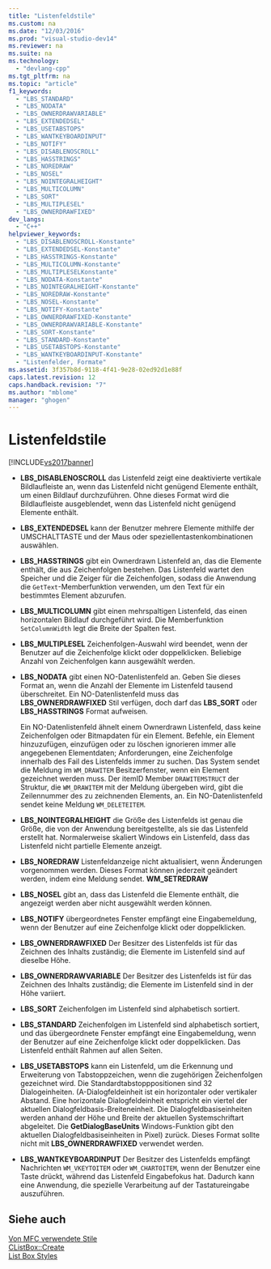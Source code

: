 ```yaml
---
title: "Listenfeldstile"
ms.custom: na
ms.date: "12/03/2016"
ms.prod: "visual-studio-dev14"
ms.reviewer: na
ms.suite: na
ms.technology: 
  - "devlang-cpp"
ms.tgt_pltfrm: na
ms.topic: "article"
f1_keywords: 
  - "LBS_STANDARD"
  - "LBS_NODATA"
  - "LBS_OWNERDRAWVARIABLE"
  - "LBS_EXTENDEDSEL"
  - "LBS_USETABSTOPS"
  - "LBS_WANTKEYBOARDINPUT"
  - "LBS_NOTIFY"
  - "LBS_DISABLENOSCROLL"
  - "LBS_HASSTRINGS"
  - "LBS_NOREDRAW"
  - "LBS_NOSEL"
  - "LBS_NOINTEGRALHEIGHT"
  - "LBS_MULTICOLUMN"
  - "LBS_SORT"
  - "LBS_MULTIPLESEL"
  - "LBS_OWNERDRAWFIXED"
dev_langs: 
  - "C++"
helpviewer_keywords: 
  - "LBS_DISABLENOSCROLL-Konstante"
  - "LBS_EXTENDEDSEL-Konstante"
  - "LBS_HASSTRINGS-Konstante"
  - "LBS_MULTICOLUMN-Konstante"
  - "LBS_MULTIPLESELKonstante"
  - "LBS_NODATA-Konstante"
  - "LBS_NOINTEGRALHEIGHT-Konstante"
  - "LBS_NOREDRAW-Konstante"
  - "LBS_NOSEL-Konstante"
  - "LBS_NOTIFY-Konstante"
  - "LBS_OWNERDRAWFIXED-Konstante"
  - "LBS_OWNERDRAWVARIABLE-Konstante"
  - "LBS_SORT-Konstante"
  - "LBS_STANDARD-Konstante"
  - "LBS_USETABSTOPS-Konstante"
  - "LBS_WANTKEYBOARDINPUT-Konstante"
  - "Listenfelder, Formate"
ms.assetid: 3f357b8d-9118-4f41-9e28-02ed92d1e88f
caps.latest.revision: 12
caps.handback.revision: "7"
ms.author: "mblome"
manager: "ghogen"
---
```

# Listenfeldstile
[!INCLUDE[vs2017banner](../../assembler/inline/includes/vs2017banner.md)]

-   **LBS\_DISABLENOSCROLL** das Listenfeld zeigt eine deaktivierte vertikale Bildlaufleiste an, wenn das Listenfeld nicht genügend Elemente enthält, um einen Bildlauf durchzuführen.  Ohne dieses Format wird die Bildlaufleiste ausgeblendet, wenn das Listenfeld nicht genügend Elemente enthält.  
  
-   **LBS\_EXTENDEDSEL** kann der Benutzer mehrere Elemente mithilfe der UMSCHALTTASTE und der Maus oder speziellentastenkombinationen auswählen.  
  
-   **LBS\_HASSTRINGS** gibt ein Ownerdrawn Listenfeld an, das die Elemente enthält, die aus Zeichenfolgen bestehen.  Das Listenfeld wartet den Speicher und die Zeiger für die Zeichenfolgen, sodass die Anwendung die `GetText`\-Memberfunktion verwenden, um den Text für ein bestimmtes Element abzurufen.  
  
-   **LBS\_MULTICOLUMN** gibt einen mehrspaltigen Listenfeld, das einen horizontalen Bildlauf durchgeführt wird.  Die Memberfunktion `SetColumnWidth` legt die Breite der Spalten fest.  
  
-   **LBS\_MULTIPLESEL** Zeichenfolgen\-Auswahl wird beendet, wenn der Benutzer auf die Zeichenfolge klickt oder doppelklicken.  Beliebige Anzahl von Zeichenfolgen kann ausgewählt werden.  
  
-   **LBS\_NODATA** gibt einen NO\-Datenlistenfeld an.  Geben Sie dieses Format an, wenn die Anzahl der Elemente im Listenfeld tausend überschreitet.  Ein NO\-Datenlistenfeld muss das **LBS\_OWNERDRAWFIXED** Stil verfügen, doch darf das **LBS\_SORT** oder **LBS\_HASSTRINGS** Format aufweisen.  
  
     Ein NO\-Datenlistenfeld ähnelt einem Ownerdrawn Listenfeld, dass keine Zeichenfolgen oder Bitmapdaten für ein Element.  Befehle, ein Element hinzuzufügen, einzufügen oder zu löschen ignorieren immer alle angegebenen Elementdaten; Anforderungen, eine Zeichenfolge innerhalb des Fail des Listenfelds immer zu suchen.  Das System sendet die Meldung im `WM_DRAWITEM` Besitzerfenster, wenn ein Element gezeichnet werden muss.  Der itemID Member `DRAWITEMSTRUCT` der Struktur, die `WM_DRAWITEM` mit der Meldung übergeben wird, gibt die Zeilennummer des zu zeichnenden Elements, an.  Ein NO\-Datenlistenfeld sendet keine Meldung `WM_DELETEITEM`.  
  
-   **LBS\_NOINTEGRALHEIGHT** die Größe des Listenfelds ist genau die Größe, die von der Anwendung bereitgestellte, als sie das Listenfeld erstellt hat.  Normalerweise skaliert Windows ein Listenfeld, dass das Listenfeld nicht partielle Elemente anzeigt.  
  
-   **LBS\_NOREDRAW** Listenfeldanzeige nicht aktualisiert, wenn Änderungen vorgenommen werden.  Dieses Format können jederzeit geändert werden, indem eine Meldung sendet. **WM\_SETREDRAW**  
  
-   **LBS\_NOSEL** gibt an, dass das Listenfeld die Elemente enthält, die angezeigt werden aber nicht ausgewählt werden können.  
  
-   **LBS\_NOTIFY** übergeordnetes Fenster empfängt eine Eingabemeldung, wenn der Benutzer auf eine Zeichenfolge klickt oder doppelklicken.  
  
-   **LBS\_OWNERDRAWFIXED** Der Besitzer des Listenfelds ist für das Zeichnen des Inhalts zuständig; die Elemente im Listenfeld sind auf dieselbe Höhe.  
  
-   **LBS\_OWNERDRAWVARIABLE** Der Besitzer des Listenfelds ist für das Zeichnen des Inhalts zuständig; die Elemente im Listenfeld sind in der Höhe variiert.  
  
-   **LBS\_SORT** Zeichenfolgen im Listenfeld sind alphabetisch sortiert.  
  
-   **LBS\_STANDARD** Zeichenfolgen im Listenfeld sind alphabetisch sortiert, und das übergeordnete Fenster empfängt eine Eingabemeldung, wenn der Benutzer auf eine Zeichenfolge klickt oder doppelklicken.  Das Listenfeld enthält Rahmen auf allen Seiten.  
  
-   **LBS\_USETABSTOPS** kann ein Listenfeld, um die Erkennung und Erweiterung von Tabstoppzeichen, wenn die zugehörigen Zeichenfolgen gezeichnet wird.  Die Standardtabstopppositionen sind 32 Dialogeinheiten. \(A\-Dialogfeldeinheit ist ein horizontaler oder vertikaler Abstand.  Eine horizontale Dialogfeldeinheit entspricht ein viertel der aktuellen Dialogfeldbasis\-Breiteneinheit.  Die Dialogfeldbasiseinheiten werden anhand der Höhe und Breite der aktuellen Systemschriftart abgeleitet.  Die **GetDialogBaseUnits** Windows\-Funktion gibt den aktuellen Dialogfeldbasiseinheiten in Pixel\) zurück. Dieses Format sollte nicht mit **LBS\_OWNERDRAWFIXED** verwendet werden.  
  
-   **LBS\_WANTKEYBOARDINPUT** Der Besitzer des Listenfelds empfängt Nachrichten `WM_VKEYTOITEM` oder `WM_CHARTOITEM`, wenn der Benutzer eine Taste drückt, während das Listenfeld Eingabefokus hat.  Dadurch kann eine Anwendung, die spezielle Verarbeitung auf der Tastatureingabe auszuführen.  
  
## Siehe auch  
 [Von MFC verwendete Stile](../../mfc/reference/styles-used-by-mfc.md)   
 [CListBox::Create](../Topic/CListBox::Create.md)   
 [List Box Styles](http://msdn.microsoft.com/library/windows/desktop/bb775149)